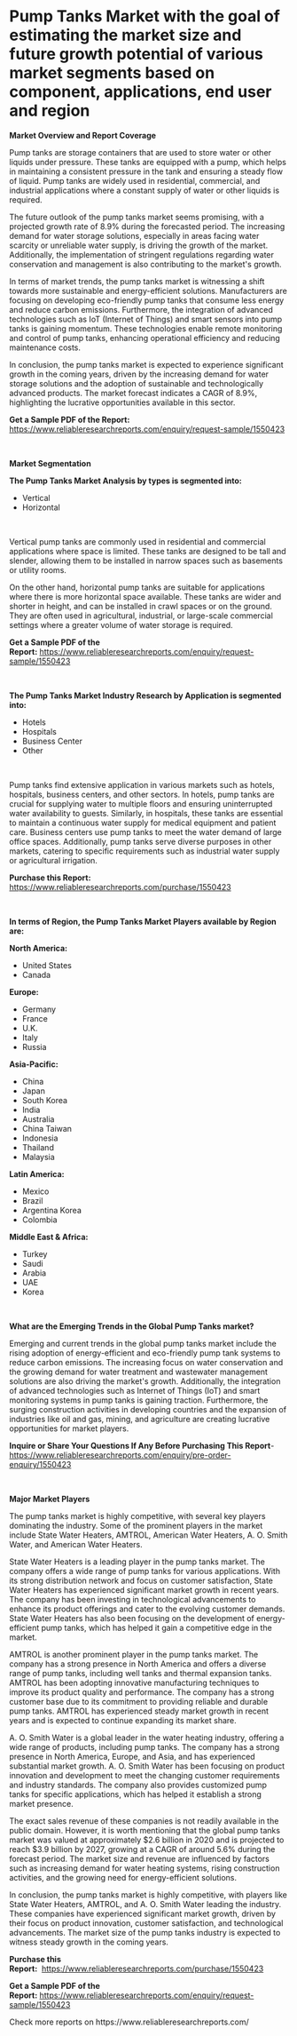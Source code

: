 <p><h1>Pump Tanks Market with the goal of estimating the market size and future growth potential of various market segments based on component, applications, end user and region</h1></p><p><strong>Market Overview and Report Coverage</strong></p>
<p><p>Pump tanks are storage containers that are used to store water or other liquids under pressure. These tanks are equipped with a pump, which helps in maintaining a consistent pressure in the tank and ensuring a steady flow of liquid. Pump tanks are widely used in residential, commercial, and industrial applications where a constant supply of water or other liquids is required.</p><p>The future outlook of the pump tanks market seems promising, with a projected growth rate of 8.9% during the forecasted period. The increasing demand for water storage solutions, especially in areas facing water scarcity or unreliable water supply, is driving the growth of the market. Additionally, the implementation of stringent regulations regarding water conservation and management is also contributing to the market's growth.</p><p>In terms of market trends, the pump tanks market is witnessing a shift towards more sustainable and energy-efficient solutions. Manufacturers are focusing on developing eco-friendly pump tanks that consume less energy and reduce carbon emissions. Furthermore, the integration of advanced technologies such as IoT (Internet of Things) and smart sensors into pump tanks is gaining momentum. These technologies enable remote monitoring and control of pump tanks, enhancing operational efficiency and reducing maintenance costs.</p><p>In conclusion, the pump tanks market is expected to experience significant growth in the coming years, driven by the increasing demand for water storage solutions and the adoption of sustainable and technologically advanced products. The market forecast indicates a CAGR of 8.9%, highlighting the lucrative opportunities available in this sector.</p></p>
<p><strong>Get a Sample PDF of the Report:</strong> <a href="https://www.reliableresearchreports.com/enquiry/request-sample/1550423">https://www.reliableresearchreports.com/enquiry/request-sample/1550423</a></p>
<p>&nbsp;</p>
<p><strong>Market Segmentation</strong></p>
<p><strong>The Pump Tanks Market Analysis by types is segmented into:</strong></p>
<p><ul><li>Vertical</li><li>Horizontal</li></ul></p>
<p>&nbsp;</p>
<p><p>Vertical pump tanks are commonly used in residential and commercial applications where space is limited. These tanks are designed to be tall and slender, allowing them to be installed in narrow spaces such as basements or utility rooms. </p><p>On the other hand, horizontal pump tanks are suitable for applications where there is more horizontal space available. These tanks are wider and shorter in height, and can be installed in crawl spaces or on the ground. They are often used in agricultural, industrial, or large-scale commercial settings where a greater volume of water storage is required.</p></p>
<p><strong>Get a Sample PDF of the Report:</strong>&nbsp;<a href="https://www.reliableresearchreports.com/enquiry/request-sample/1550423">https://www.reliableresearchreports.com/enquiry/request-sample/1550423</a></p>
<p>&nbsp;</p>
<p><strong>The Pump Tanks Market Industry Research by Application is segmented into:</strong></p>
<p><ul><li>Hotels</li><li>Hospitals</li><li>Business Center</li><li>Other</li></ul></p>
<p>&nbsp;</p>
<p><p>Pump tanks find extensive application in various markets such as hotels, hospitals, business centers, and other sectors. In hotels, pump tanks are crucial for supplying water to multiple floors and ensuring uninterrupted water availability to guests. Similarly, in hospitals, these tanks are essential to maintain a continuous water supply for medical equipment and patient care. Business centers use pump tanks to meet the water demand of large office spaces. Additionally, pump tanks serve diverse purposes in other markets, catering to specific requirements such as industrial water supply or agricultural irrigation.</p></p>
<p><strong>Purchase this Report:</strong>&nbsp; <a href="https://www.reliableresearchreports.com/purchase/1550423">https://www.reliableresearchreports.com/purchase/1550423</a></p>
<p>&nbsp;</p>
<p><strong>In terms of Region, the Pump Tanks Market Players available by Region are:</strong></p>
<p>
    <p> <strong> North America: </strong>
        <ul>
            <li>United States</li>
            <li>Canada</li>
        </ul>
        </p> 
    <p> <strong> Europe: </strong>
        <ul>
            <li>Germany</li>
            <li>France</li>
            <li>U.K.</li>
            <li>Italy</li>
            <li>Russia</li>
        </ul>
        </p> 
    <p> <strong> Asia-Pacific: </strong>
        <ul>
            <li>China</li>
            <li>Japan</li>
            <li>South Korea</li>
            <li>India</li>
            <li>Australia</li>
            <li>China Taiwan</li>
            <li>Indonesia</li>
            <li>Thailand</li>
            <li>Malaysia</li>
        </ul>
        </p> 
    <p> <strong> Latin America: </strong>
        <ul>
            <li>Mexico</li>
            <li>Brazil</li>
            <li>Argentina Korea</li>
            <li>Colombia</li>
        </ul>
        </p> 
    <p> <strong> Middle East & Africa: </strong>
        <ul>
            <li>Turkey</li>
            <li>Saudi</li>
            <li>Arabia</li>
            <li>UAE</li>
            <li>Korea</li>
        </ul>
    </p>
    </p>
<p>&nbsp;</p>
<p><strong>What are the Emerging Trends in the Global Pump Tanks market?</strong></p>
<p><p>Emerging and current trends in the global pump tanks market include the rising adoption of energy-efficient and eco-friendly pump tank systems to reduce carbon emissions. The increasing focus on water conservation and the growing demand for water treatment and wastewater management solutions are also driving the market's growth. Additionally, the integration of advanced technologies such as Internet of Things (IoT) and smart monitoring systems in pump tanks is gaining traction. Furthermore, the surging construction activities in developing countries and the expansion of industries like oil and gas, mining, and agriculture are creating lucrative opportunities for market players.</p></p>
<p><strong>Inquire or Share Your Questions If Any Before Purchasing This Report</strong>- <a href="https://www.reliableresearchreports.com/enquiry/pre-order-enquiry/1550423">https://www.reliableresearchreports.com/enquiry/pre-order-enquiry/1550423</a></p>
<p>&nbsp;</p>
<p><strong>Major Market Players</strong></p>
<p><p>The pump tanks market is highly competitive, with several key players dominating the industry. Some of the prominent players in the market include State Water Heaters, AMTROL, American Water Heaters, A. O. Smith Water, and American Water Heaters.</p><p>State Water Heaters is a leading player in the pump tanks market. The company offers a wide range of pump tanks for various applications. With its strong distribution network and focus on customer satisfaction, State Water Heaters has experienced significant market growth in recent years. The company has been investing in technological advancements to enhance its product offerings and cater to the evolving customer demands. State Water Heaters has also been focusing on the development of energy-efficient pump tanks, which has helped it gain a competitive edge in the market.</p><p>AMTROL is another prominent player in the pump tanks market. The company has a strong presence in North America and offers a diverse range of pump tanks, including well tanks and thermal expansion tanks. AMTROL has been adopting innovative manufacturing techniques to improve its product quality and performance. The company has a strong customer base due to its commitment to providing reliable and durable pump tanks. AMTROL has experienced steady market growth in recent years and is expected to continue expanding its market share.</p><p>A. O. Smith Water is a global leader in the water heating industry, offering a wide range of products, including pump tanks. The company has a strong presence in North America, Europe, and Asia, and has experienced substantial market growth. A. O. Smith Water has been focusing on product innovation and development to meet the changing customer requirements and industry standards. The company also provides customized pump tanks for specific applications, which has helped it establish a strong market presence.</p><p>The exact sales revenue of these companies is not readily available in the public domain. However, it is worth mentioning that the global pump tanks market was valued at approximately $2.6 billion in 2020 and is projected to reach $3.9 billion by 2027, growing at a CAGR of around 5.6% during the forecast period. The market size and revenue are influenced by factors such as increasing demand for water heating systems, rising construction activities, and the growing need for energy-efficient solutions.</p><p>In conclusion, the pump tanks market is highly competitive, with players like State Water Heaters, AMTROL, and A. O. Smith Water leading the industry. These companies have experienced significant market growth, driven by their focus on product innovation, customer satisfaction, and technological advancements. The market size of the pump tanks industry is expected to witness steady growth in the coming years.</p></p>
<p><strong>Purchase this Report:</strong>&nbsp;&nbsp;<a href="https://www.reliableresearchreports.com/purchase/1550423">https://www.reliableresearchreports.com/purchase/1550423</a></p>
<p></p>
<p><strong>Get a Sample PDF of the Report:</strong>&nbsp;<a href="https://www.reliableresearchreports.com/enquiry/request-sample/1550423">https://www.reliableresearchreports.com/enquiry/request-sample/1550423</a></p>
<p>Check more reports on https://www.reliableresearchreports.com/</p>